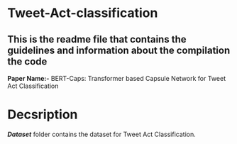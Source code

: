 # Tweet-Act-classification

## This is the readme file that contains the guidelines and information about the compilation the code

**Paper Name:-** BERT-Caps: Transformer based Capsule Network for Tweet Act Classification

# Decsription
 
 **_Dataset_** folder contains the dataset for Tweet Act Classification.
